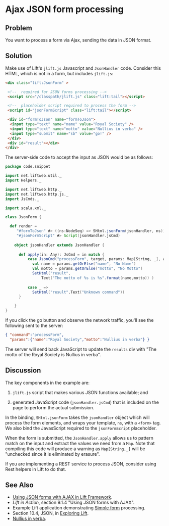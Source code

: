 Ajax JSON form processing
========================

Problem
-------

You want to process a form via Ajax, sending the data in JSON format.

Solution
--------

Make use of Lift's `jlift.js` Javascript and `JsonHandler` code. Consider this HTML, which is not in a form, but includes `jlift.js`:

```html
<div class="lift:JsonForm" >

 <!--  required for JSON forms processing -->
 <script src="/classpath/jlift.js" class="lift:tail"></script>

 <!--  placeholder script required to process the form -->
 <script id="jsonFormScript" class="lift:tail"></script>

 <div id="formToJson" name="formToJson">
  <input type="text" name="name" value="Royal Society" />
  <input type="text" name="motto" value="Nullius in verba" />
  <input type="submit" name="sb" value="go!" />
 </div>
 <div id="result"></div>
</div>
```

The server-side code to accept the input as JSON would be as follows:

```scala
package code.snippet

import net.liftweb.util._
import Helpers._

import net.liftweb.http._
import net.liftweb.http.js._
import JsCmds._

import scala.xml._

class JsonForm {

  def render = 
     "#formToJson" #> ((ns:NodeSeq) => SHtml.jsonForm(jsonHandler, ns)) &
     "#jsonFormScript" #> Script(jsonHandler.jsCmd)   
    
    object jsonHandler extends JsonHandler {
      
      def apply(in: Any): JsCmd = in match {
          case JsonCmd("processForm", target, params: Map[String, _], all) => 
            val name = params.getOrElse("name", "No Name")
            val motto = params.getOrElse("motto", "No Motto")
            SetHtml("result", 
                Text("The motto of %s is %s".format(name,motto)) )      
          
          case _ => 
            SetHtml("result",Text("Unknown command"))
      }

    }
}
```

If you click the go button and observe the network traffic, you'll see the following sent to the server:

```json
{ "command":"processForm",
  "params":{"name":"Royal Society","motto":"Nullius in verba"} }
```

The server will send back JavaScript to update the `results` div with "The motto of the Royal Society is Nullius in verba".

Discussion
----------

The key components in the example are:

1. `jlift.js` script that makes various JSON functions available; and

2. generated JavaScript code (`jsonHandler.jsCmd`) that is included on the page to perform the actual submission.

In the binding, `SHtml.jsonForm` takes the `jsonHandler` object which will process the form elements, and wraps your template, `ns`, with a `<form>` tag.  We also bind the JavasScript required to the  `jsonFormScript` placeholder.

When the form is submitted, the `JsonHandler.apply` allows us to pattern match on the input and extract the values we need from a `Map`. Note that compiling this code will produce a warning as `Map[String,_]` will be "unchecked since it is eliminated by erasure".

If you are implementing a REST service to process JSON, consider using Rest helpers in Lift to do that.


See Also
--------

* [Using JSON forms with AJAX in Lift Framework](http://www.javabeat.net/2011/05/using-json-forms-with-ajax-in-lift-framework/).
* _Lift in Action_, section 9.1.4 "Using JSON forms with AJAX".
* Example Lift application demonstrating [Simple form](https://github.com/marekzebrowski/lift-basics) processing.
* Section 10.4, JSON, in [Exploring Lift](http://exploring.liftweb.net/master/index-10.html).
* [Nullius in verba](http://en.wikipedia.org/wiki/Nullius_in_verba).

